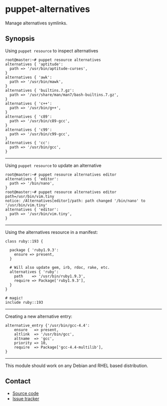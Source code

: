 # puppet-alternatives

Manage alternatives symlinks.

## Synopsis

Using `puppet resource` to inspect alternatives

    root@master:~# puppet resource alternatives
    alternatives { 'aptitude':
      path => '/usr/bin/aptitude-curses',
    }
    alternatives { 'awk':
      path => '/usr/bin/mawk',
    }
    alternatives { 'builtins.7.gz':
      path => '/usr/share/man/man7/bash-builtins.7.gz',
    }
    alternatives { 'c++':
      path => '/usr/bin/g++',
    }
    alternatives { 'c89':
      path => '/usr/bin/c89-gcc',
    }
    alternatives { 'c99':
      path => '/usr/bin/c99-gcc',
    }
    alternatives { 'cc':
      path => '/usr/bin/gcc',
    }

- - -

Using `puppet resource` to update an alternative

    root@master:~# puppet resource alternatives editor
    alternatives { 'editor':
      path => '/bin/nano',
    }
    root@master:~# puppet resource alternatives editor path=/usr/bin/vim.tiny
    notice: /Alternatives[editor]/path: path changed '/bin/nano' to '/usr/bin/vim.tiny'
    alternatives { 'editor':
      path => '/usr/bin/vim.tiny',
    }

- - -

Using the alternatives resource in a manifest:

    class ruby::193 {

      package { 'ruby1.9.3':
        ensure => present,
      }

      # Will also update gem, irb, rdoc, rake, etc.
      alternatives { 'ruby':
        path    => '/usr/bin/ruby1.9.3',
        require => Package['ruby1.9.3'],
      }
    }

    # magic!
    include ruby::193

- - -

Creating a new alternative entry:

    alternative_entry {'/usr/bin/gcc-4.4':
        ensure   => present,
        altlink  => '/usr/bin/gcc',
        altname  => 'gcc',
        priority => 10,
        require  => Package['gcc-4.4-multilib'],
    }

- - -

This module should work on any Debian and RHEL based distribution.

## Contact

* [Source code](https://github.com/voxpupuli/puppet-alternatives)
* [Issue tracker](https://github.com/voxpupuli/puppet-alternatives/issues)
